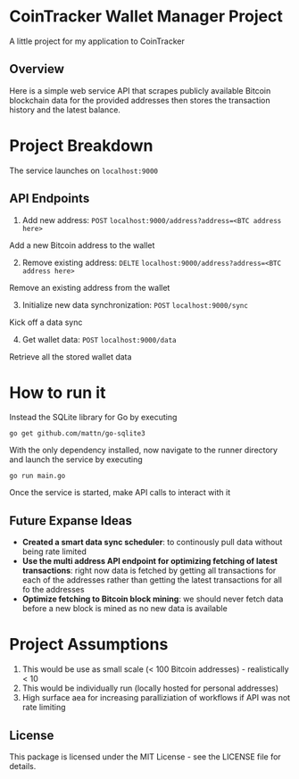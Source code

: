 # CoinTracker Wallet Manager Project
A little project for my application to CoinTracker

## Overview
Here is a simple web service API that scrapes publicly available Bitcoin blockchain data for the provided addresses then stores the transaction history and the latest balance.


# Project Breakdown
The service launches on `localhost:9000`

## API Endpoints

1. Add new address: `POST` `localhost:9000/address?address=<BTC address here>`

Add a new Bitcoin address to the wallet

2. Remove existing address: `DELTE` `localhost:9000/address?address=<BTC address here>`

Remove an existing address from the wallet

3. Initialize new data synchronization: `POST` `localhost:9000/sync`

Kick off a data sync

4. Get wallet data: `POST` `localhost:9000/data`

Retrieve all the stored wallet data


# How to run it
Instead the SQLite library for Go by executing 
```
go get github.com/mattn/go-sqlite3
```

With the only dependency installed, now navigate to the runner directory and launch the service by executing
```
go run main.go
```

Once the service is started, make API calls to interact with it

## Future Expanse Ideas
- **Created a smart data sync scheduler**: to continously pull data without being rate limited
- **Use the multi address API endpoint for optimizing fetching of latest transactions**: right now data is fetched by getting all transactions for each of the addresses rather than getting the latest transactions for all fo the addresses
- **Optimize fetching to Bitcoin block mining**: we should never fetch data before a new block is mined as no new data is available

# Project Assumptions
1. This would be use as small scale (< 100 Bitcoin addresses) - realistically < 10
2. This would be individually run (locally hosted for personal addresses)
3. High surface aea for increasing paralliziation of workflows if API was not rate limiting

## License
This package is licensed under the MIT License - see the LICENSE file for details.

